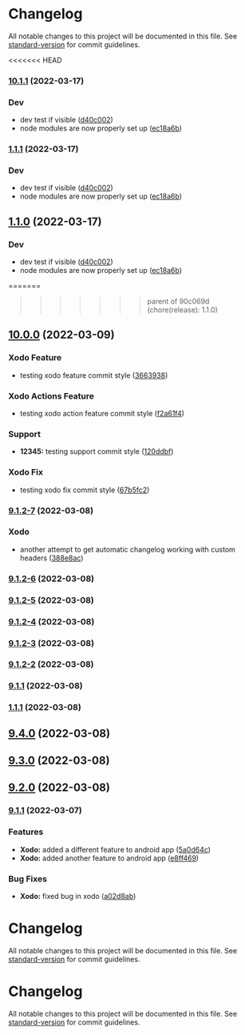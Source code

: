 # Changelog

All notable changes to this project will be documented in this file. See [standard-version](https://github.com/conventional-changelog/standard-version) for commit guidelines.

<<<<<<< HEAD
### [10.1.1](https://github.com/jahuang40/ConventionalCommitSample/compare/v10.0.0...v10.1.1) (2022-03-17)


### Dev

* dev test if visible ([d40c002](https://github.com/jahuang40/ConventionalCommitSample/commit/d40c0026f01002e4e5a6a859a89114ccd55ef57b))
* node modules are now properly set up ([ec18a6b](https://github.com/jahuang40/ConventionalCommitSample/commit/ec18a6bd6bc0eaf41a5587dae69c774ef627787a))

### [1.1.1](https://github.com/jahuang40/ConventionalCommitSample/compare/v10.0.0...v1.1.1) (2022-03-17)


### Dev

* dev test if visible ([d40c002](https://github.com/jahuang40/ConventionalCommitSample/commit/d40c0026f01002e4e5a6a859a89114ccd55ef57b))
* node modules are now properly set up ([ec18a6b](https://github.com/jahuang40/ConventionalCommitSample/commit/ec18a6bd6bc0eaf41a5587dae69c774ef627787a))

## [1.1.0](https://github.com/jahuang40/ConventionalCommitSample/compare/v10.0.0...v1.1.0) (2022-03-17)


### Dev

* dev test if visible ([d40c002](https://github.com/jahuang40/ConventionalCommitSample/commit/d40c0026f01002e4e5a6a859a89114ccd55ef57b))
* node modules are now properly set up ([ec18a6b](https://github.com/jahuang40/ConventionalCommitSample/commit/ec18a6bd6bc0eaf41a5587dae69c774ef627787a))

=======
>>>>>>> parent of 90c069d (chore(release): 1.1.0)
## [10.0.0](https://github.com/jahuang40/ConventionalCommitSample/compare/v9.1.2-7...v10.0.0) (2022-03-09)


### Xodo Feature

* testing xodo feature commit style ([3663938](https://github.com/jahuang40/ConventionalCommitSample/commit/3663938610f00358a6ffb3dd0cf50cdc18845503))


### Xodo Actions Feature

* testing xodo action feature commit style ([f2a61f4](https://github.com/jahuang40/ConventionalCommitSample/commit/f2a61f4eb5f2f454fe468c6665b3440174f066de))


### Support

* **12345:** testing support commit style ([120ddbf](https://github.com/jahuang40/ConventionalCommitSample/commit/120ddbf7c2d34fe36b943540b599a4edef02e519))


### Xodo Fix

* testing xodo fix commit style ([67b5fc2](https://github.com/jahuang40/ConventionalCommitSample/commit/67b5fc281e7226e263cb1c008b0a937494ee285d))

### [9.1.2-7](https://github.com/jahuang40/ConventionalCommitSample/compare/v9.1.2-6...v9.1.2-7) (2022-03-08)


### Xodo

* another attempt to get automatic changelog working with custom headers ([388e8ac](https://github.com/jahuang40/ConventionalCommitSample/commit/388e8ac3c40d41a26d1ded4b6b357e0301bd7a06))

### [9.1.2-6](https://github.com/jahuang40/ConventionalCommitSample/compare/v9.1.2-5...v9.1.2-6) (2022-03-08)

### [9.1.2-5](https://github.com/jahuang40/ConventionalCommitSample/compare/v9.1.2-4...v9.1.2-5) (2022-03-08)

### [9.1.2-4](https://github.com/jahuang40/ConventionalCommitSample/compare/v9.1.2-3...v9.1.2-4) (2022-03-08)

### [9.1.2-3](https://github.com/jahuang40/ConventionalCommitSample/compare/v9.1.2-2...v9.1.2-3) (2022-03-08)

### [9.1.2-2](https://github.com/jahuang40/ConventionalCommitSample/compare/v9.1.2-1...v9.1.2-2) (2022-03-08)

### [9.1.1](https://github.com/jahuang40/ConventionalCommitSample/compare/v1.1.1...v9.1.1) (2022-03-08)

### [1.1.1](https://github.com/jahuang40/ConventionalCommitSample/compare/v9.4.0...v1.1.1) (2022-03-08)

## [9.4.0](https://github.com/jahuang40/ConventionalCommitSample/compare/v9.3.0...v9.4.0) (2022-03-08)

## [9.3.0](https://github.com/jahuang40/ConventionalCommitSample/compare/v9.2.0...v9.3.0) (2022-03-08)

## [9.2.0](https://github.com/jahuang40/ConventionalCommitSample/compare/v9.1.1...v9.2.0) (2022-03-08)

### [9.1.1](https://github.com/jahuang40/ConventionalCommitSample/compare/v9.1.0...v9.1.1) (2022-03-07)


### Features

* **Xodo:** added a different feature to android app ([5a0d64c](https://github.com/jahuang40/ConventionalCommitSample/commit/5a0d64c9a442cdc22fef67298dfbc8428ffe833e))
* **Xodo:** added another feature to android app ([e8ff469](https://github.com/jahuang40/ConventionalCommitSample/commit/e8ff4692d15dc7301b51a8dabb75dde639f368b5))


### Bug Fixes

* **Xodo:** fixed bug in xodo ([a02d8ab](https://github.com/jahuang40/ConventionalCommitSample/commit/a02d8ab4cd7ba8c5918a92bff85f5027233ddb38))

# Changelog

All notable changes to this project will be documented in this file. See [standard-version](https://github.com/conventional-changelog/standard-version) for commit guidelines.

# Changelog

All notable changes to this project will be documented in this file. See [standard-version](https://github.com/conventional-changelog/standard-version) for commit guidelines.
